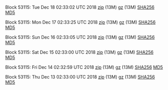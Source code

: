 Block 53115: Tue Dec 18 02:33:02 UTC 2018 [zip](https://files.01coin.io/testnet/2018-12-18/bootstrap.dat.zip) (13M) [gz](https://files.01coin.io/testnet/2018-12-18/bootstrap.dat.tar.gz) (13M) [SHA256](https://files.01coin.io/testnet/2018-12-18/sha256.txt) [MD5](https://files.01coin.io/testnet/2018-12-18/md5.txt)

Block 53115: Mon Dec 17 02:33:25 UTC 2018 [zip](https://files.01coin.io/testnet/2018-12-17/bootstrap.dat.zip) (13M) [gz](https://files.01coin.io/testnet/2018-12-17/bootstrap.dat.tar.gz) (13M) [SHA256](https://files.01coin.io/testnet/2018-12-17/sha256.txt) [MD5](https://files.01coin.io/testnet/2018-12-17/md5.txt)

Block 53115: Sun Dec 16 02:33:05 UTC 2018 [zip](https://files.01coin.io/testnet/2018-12-16/bootstrap.dat.zip) (13M) [gz](https://files.01coin.io/testnet/2018-12-16/bootstrap.dat.tar.gz) (13M) [SHA256](https://files.01coin.io/testnet/2018-12-16/sha256.txt) [MD5](https://files.01coin.io/testnet/2018-12-16/md5.txt)

Block 53115: Sat Dec 15 02:33:00 UTC 2018 [zip](https://files.01coin.io/testnet/2018-12-15/bootstrap.dat.zip) (13M) [gz](https://files.01coin.io/testnet/2018-12-15/bootstrap.dat.tar.gz) (13M) [SHA256](https://files.01coin.io/testnet/2018-12-15/sha256.txt) [MD5](https://files.01coin.io/testnet/2018-12-15/md5.txt)

Block 53115: Fri Dec 14 02:32:59 UTC 2018 [zip](https://files.01coin.io/testnet/2018-12-14/bootstrap.dat.zip) (13M) [gz](https://files.01coin.io/testnet/2018-12-14/bootstrap.dat.tar.gz) (13M) [SHA256](https://files.01coin.io/testnet/2018-12-14/sha256.txt) [MD5](https://files.01coin.io/testnet/2018-12-14/md5.txt)

Block 53115: Thu Dec 13 02:33:00 UTC 2018 [zip](https://files.01coin.io/testnet/2018-12-13/bootstrap.dat.zip) (13M) [gz](https://files.01coin.io/testnet/2018-12-13/bootstrap.dat.tar.gz) (13M) [SHA256](https://files.01coin.io/testnet/2018-12-13/sha256.txt) [MD5](https://files.01coin.io/testnet/2018-12-13/md5.txt)

